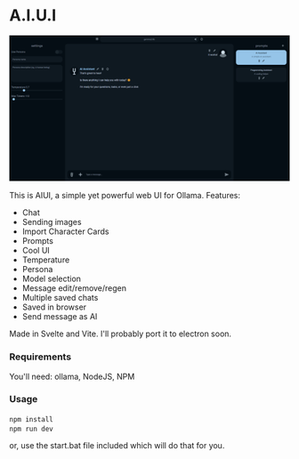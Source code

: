 # A.I.U.I

![AIUI OLLaMA Web UI](image.png)

This is AIUI, a simple yet powerful web UI for Ollama.
Features:
- Chat
- Sending images
- Import Character Cards
- Prompts
- Cool UI
- Temperature
- Persona
- Model selection
- Message edit/remove/regen
- Multiple saved chats
- Saved in browser
- Send message as AI

Made in Svelte and Vite. I'll probably port it to electron soon.

### Requirements
You'll need: ollama, NodeJS, NPM

### Usage
`npm install`  
`npm run dev`  

or, use the start.bat file included which will do that for you.